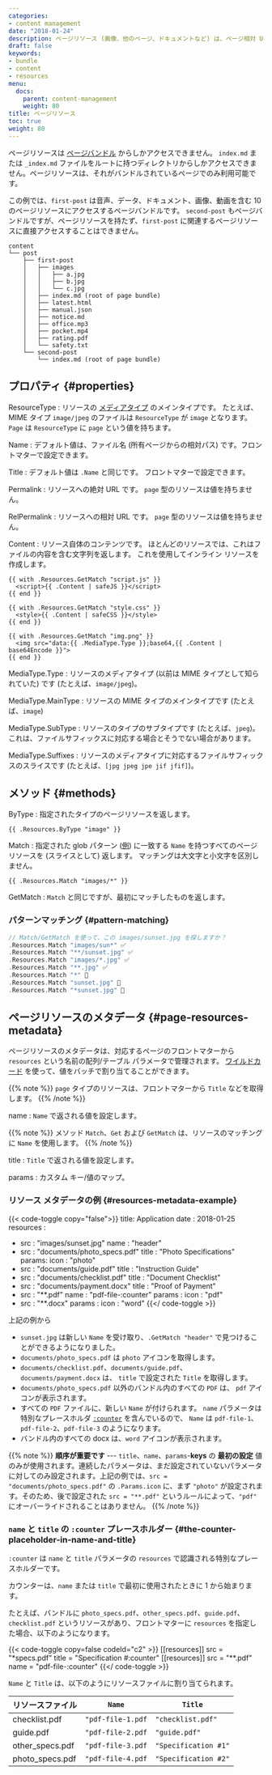 ```yaml
---
categories:
- content management
date: "2018-01-24"
description: ページリソース (画像、他のページ、ドキュメントなど) は、ページ相対 URL と独自のメタデータを持ちます。
draft: false
keywords:
- bundle
- content
- resources
menu:
  docs:
    parent: content-management
    weight: 80
title: ページリソース
toc: true
weight: 80
---
```

ページリソースは [ページバンドル](/content-management/page-bundles) からしかアクセスできません。
`index.md` または `_index.md` ファイルをルートに持つディレクトリからしかアクセスできません。ページリソースは、それがバンドルされているページでのみ利用可能です。

この例では、`first-post` は音声、データ、ドキュメント、画像、動画を含む 10 のページリソースにアクセスするページバンドルです。
`second-post` もページバンドルですが、ページリソースを持たず、`first-post` に関連するページリソースに直接アクセスすることはできません。

```text
content
└── post
    ├── first-post
    │   ├── images
    │   │   ├── a.jpg
    │   │   ├── b.jpg
    │   │   └── c.jpg
    │   ├── index.md (root of page bundle)
    │   ├── latest.html
    │   ├── manual.json
    │   ├── notice.md
    │   ├── office.mp3
    │   ├── pocket.mp4
    │   ├── rating.pdf
    │   └── safety.txt
    └── second-post
        └── index.md (root of page bundle)
```

## プロパティ {#properties}

ResourceType
: リソースの [メディアタイプ](/templates/output-formats/#media-types) のメインタイプです。 たとえば、MIME タイプ `image/jpeg` のファイルは `ResourceType` が `image` となります。`Page` は `ResourceType` に `page` という値を持ちます。

Name
: デフォルト値は、ファイル名 (所有ページからの相対パス) です。フロントマターで設定できます。

Title
: デフォルト値は `.Name` と同じです。 フロントマターで設定できます。

Permalink
: リソースへの絶対 URL です。 `page` 型のリソースは値を持ちません。

RelPermalink
: リソースへの相対 URL です。 `page` 型のリソースは値を持ちません。

Content
: リソース自体のコンテンツです。 ほとんどのリソースでは、これはファイルの内容を含む文字列を返します。 これを使用してインライン リソースを作成します。

```go-html-template
{{ with .Resources.GetMatch "script.js" }}
  <script>{{ .Content | safeJS }}</script>
{{ end }}

{{ with .Resources.GetMatch "style.css" }}
  <style>{{ .Content | safeCSS }}</style>
{{ end }}

{{ with .Resources.GetMatch "img.png" }}
  <img src="data:{{ .MediaType.Type }};base64,{{ .Content | base64Encode }}">
{{ end }}
```

MediaType.Type
: リソースのメディアタイプ (以前は MIME タイプとして知られていた) です (たとえば、`image/jpeg`)。

MediaType.MainType
: リソースの MIME タイプのメインタイプです (たとえば、`image`)

MediaType.SubType
: リソースのタイプのサブタイプです (たとえば、`jpeg`)。 これは、ファイルサフィックスに対応する場合とそうでない場合があります。

MediaType.Suffixes
:  リソースのメディアタイプに対応するファイルサフィックスのスライスです (たとえば、`[jpg jpeg jpe jif jfif]`)。

## メソッド {#methods}

ByType
: 指定されたタイプのページリソースを返します。

```go-html-template
{{ .Resources.ByType "image" }}
```
Match
: 指定された glob パターン ([例](https://github.com/gobwas/glob/blob/master/readme.md)) に一致する `Name` を持つすべてのページリソースを (スライスとして) 返します。 マッチングは大文字と小文字を区別しません。

```go-html-template
{{ .Resources.Match "images/*" }}
```

GetMatch
: `Match` と同じですが、最初にマッチしたものを返します。

### パターンマッチング {#pattern-matching}

```go
// Match/GetMatch を使って、この images/sunset.jpg を探しますか？
.Resources.Match "images/sun*" ✅
.Resources.Match "**/sunset.jpg" ✅
.Resources.Match "images/*.jpg" ✅
.Resources.Match "**.jpg" ✅
.Resources.Match "*" 🚫
.Resources.Match "sunset.jpg" 🚫
.Resources.Match "*sunset.jpg" 🚫

```

## ページリソースのメタデータ {#page-resources-metadata}

ページリソースのメタデータは、対応するページのフロントマターから `resources` という名前の配列/テーブル パラメータで管理されます。 [ワイルドカード](https://tldp.org/LDP/GNU-Linux-Tools-Summary/html/x11655.htm) を使って、値をバッチで割り当てることができます。

{{% note %}}
`page` タイプのリソースは、フロントマターから `Title` などを取得します。
{{% /note %}}

name
: `Name` で返される値を設定します。

{{% note %}}
メソッド `Match`、`Get` および `GetMatch` は、リソースのマッチングに `Name` を使用します。
{{% /note %}}

title
: `Title` で返される値を設定します。

params
: カスタム キー/値のマップ。

### リソース メタデータの例 {#resources-metadata-example}

{{< code-toggle copy="false">}}
title: Application
date : 2018-01-25
resources :
- src : "images/sunset.jpg"
  name : "header"
- src : "documents/photo_specs.pdf"
  title : "Photo Specifications"
  params:
    icon : "photo"
- src : "documents/guide.pdf"
  title : "Instruction Guide"
- src : "documents/checklist.pdf"
  title : "Document Checklist"
- src : "documents/payment.docx"
  title : "Proof of Payment"
- src : "**.pdf"
  name : "pdf-file-:counter"
  params :
    icon : "pdf"
- src : "**.docx"
  params :
    icon : "word"
{{</ code-toggle >}}

上記の例から

- `sunset.jpg` は新しい `Name` を受け取り、`.GetMatch "header"` で見つけることができるようになりました。
- `documents/photo_specs.pdf` は `photo` アイコンを取得します。
- `documents/checklist.pdf`、`documents/guide.pdf`、`documents/payment.docx` は、 `title` で設定された `Title` を取得します。
- `documents/photo_specs.pdf` 以外のバンドル内のすべての `PDF` は、 `pdf` アイコンが表示されます。
- すべての `PDF` ファイルに、新しい `Name` が付けられます。 `name` パラメータは特別なプレースホルダ [`:counter`](#the-counter-placeholder-in-name-and-title) を含んでいるので、 `Name` は `pdf-file-1`、`pdf-file-2`、`pdf-file-3` のようになります。
- バンドル内のすべての docx は、`word` アイコンが表示されます。

{{% note %}}
__順序が重要です__ --- `title`、`name`、`params`-**keys** の **最初の設定** 値のみが使用されます。連続したパラメータは、まだ設定されていないパラメータに対してのみ設定されます。上記の例では、`src = "documents/photo_specs.pdf"` の `.Params.icon` に、まず `"photo"` が設定されます。そのため、後で設定された `src = "**.pdf"` というルールによって、`"pdf"` にオーバーライドされることはありません。
{{% /note %}}

### `name` と `title` の `:counter` プレースホルダー {#the-counter-placeholder-in-name-and-title}

`:counter` は `name` と `title` パラメータの `resources` で認識される特別なプレースホルダーです。

カウンターは、`name` または `title` で最初に使用されたときに 1 から始まります。

たとえば、バンドルに `photo_specs.pdf`、`other_specs.pdf`、`guide.pdf`、`checklist.pdf` というリソースがあり、フロントマターに `resources` を指定した場合、以下のようになります。

{{< code-toggle copy=false codeId="c2" >}}
[[resources]]
  src = "*specs.pdf"
  title = "Specification #:counter"
[[resources]]
  src = "**.pdf"
  name = "pdf-file-:counter"
{{</ code-toggle >}}

`Name` と `Title` は、以下のようにリソースファイルに割り当てられます。

| リソースファイル   | `Name`            | `Title`               |
|-------------------|-------------------|-----------------------|
| checklist.pdf     | `"pdf-file-1.pdf` | `"checklist.pdf"`     |
| guide.pdf         | `"pdf-file-2.pdf` | `"guide.pdf"`         |
| other\_specs.pdf  | `"pdf-file-3.pdf` | `"Specification #1"` |
| photo\_specs.pdf  | `"pdf-file-4.pdf` | `"Specification #2"` |
